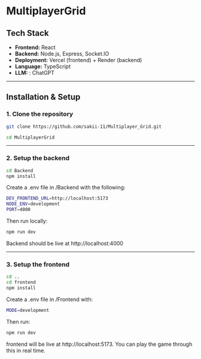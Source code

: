 ﻿# MultiplayerGrid

## Tech Stack

- **Frontend:** React
- **Backend:** Node.js, Express, Socket.IO
- **Deployment:** Vercel (frontend) + Render (backend)
- **Language:** TypeScript 
- **LLM:** : ChatGPT

---
## Installation & Setup

### 1. Clone the repository

```bash
git clone https://github.com/sakii-11/Multiplayer_Grid.git

cd MultiplayerGrid
```
---
### 2. Setup the backend

```bash
cd Backend
npm install
```


Create a .env file in /Backend with the following:

```bash
DEV_FRONTEND_URL=http://localhost:5173          
NODE_ENV=development                            
PORT=4000
```

Then run locally:

```bash
npm run dev
```

Backend should be live at http://localhost:4000

---

### 3. Setup the frontend

```bash
cd ..
cd frontend
npm install
```

Create a .env file in /Frontend with:

```bash
MODE=development
```

Then run:
```bash
npm run dev
```
frontend will be live at http://localhost:5173. You can play the game through this in real time.



